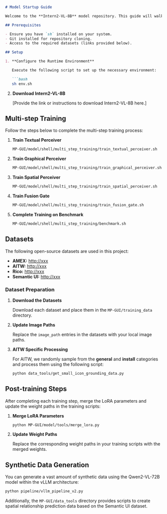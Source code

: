 ```markdown
# Model Startup Guide

Welcome to the **Intern2-VL-8B** model repository. This guide will walk you through setting up the environment, training the model, and preparing the necessary datasets.

## Prerequisites

- Ensure you have `sh` installed on your system.
- Git installed for repository cloning.
- Access to the required datasets (links provided below).

## Setup

1. **Configure the Runtime Environment**

   Execute the following script to set up the necessary environment:

   ```bash
   sh env.sh
   ```

2. **Download Intern2-VL-8B**

   [Provide the link or instructions to download Intern2-VL-8B here.]

## Multi-step Training

Follow the steps below to complete the multi-step training process:

1. **Train Textual Perceiver**

   ```bash
   MP-GUI/model/shell/multi_step_training/train_textual_perceiver.sh
   ```

2. **Train Graphical Perceiver**

   ```bash
   MP-GUI/model/shell/multi_step_training/train_graphical_perceiver.sh
   ```

3. **Train Spatial Perceiver**

   ```bash
   MP-GUI/model/shell/multi_step_training/train_spatial_perceiver.sh
   ```

4. **Train Fusion Gate**

   ```bash
   MP-GUI/model/shell/multi_step_training/train_fusion_gate.sh
   ```

5. **Complete Training on Benchmark**

   ```bash
   MP-GUI/model/shell/multi_step_training/benchmark.sh
   ```

## Datasets

The following open-source datasets are used in this project:

- **AMEX:** [http://xxx](http://xxx)
- **AITW:** [http://xxx](http://xxx)
- **Rico:** [http://xxx](http://xxx)
- **Semantic UI:** [http://xxx](http://xxx)

### Dataset Preparation

1. **Download the Datasets**

   Download each dataset and place them in the `MP-GUI/training_data` directory.

2. **Update Image Paths**

   Replace the `image_path` entries in the datasets with your local image paths.

3. **AITW Specific Processing**

   For AITW, we randomly sample from the **general** and **install** categories and process them using the following script:

   ```bash
   python data_tools/get_small_icon_grounding_data.py
   ```

## Post-training Steps

After completing each training step, merge the LoRA parameters and update the weight paths in the training scripts:

1. **Merge LoRA Parameters**

   ```bash
   python MP-GUI/model/tools/merge_lora.py
   ```

2. **Update Weight Paths**

   Replace the corresponding weight paths in your training scripts with the merged weights.

## Synthetic Data Generation

You can generate a vast amount of synthetic data using the Qwen2-VL-72B model within the vLLM architecture:

```bash
python pipeline/vllm_pipeline_v2.py
```

Additionally, the `MP-GUI/data_tools` directory provides scripts to create spatial relationship prediction data based on the Semantic UI dataset.

